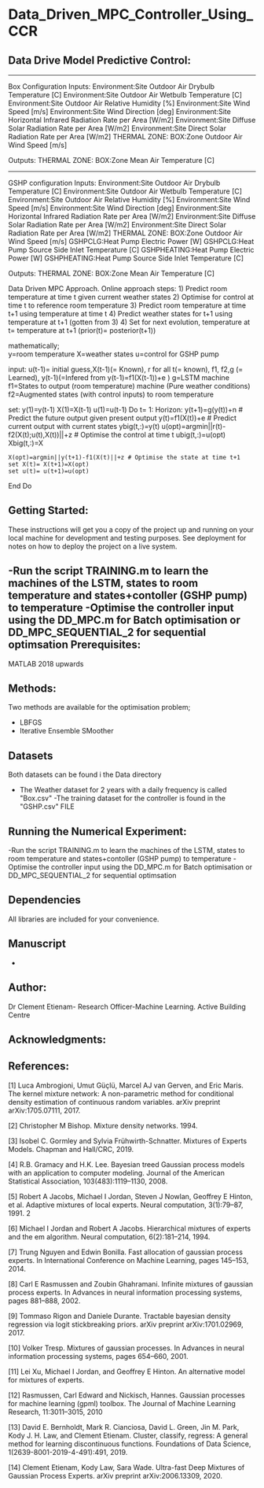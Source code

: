 # Data_Driven_MPC_Controller_Using_CCR
Data Drive Model Predictive Control:
---------------------------------------------
------------------------------------------------------------------------------
Box Configuration
Inputs:
Environment:Site Outdoor Air Drybulb Temperature [C]
Environment:Site Outdoor Air Wetbulb Temperature [C]
Environment:Site Outdoor Air Relative Humidity [%]
Environment:Site Wind Speed [m/s]
Environment:Site Wind Direction [deg]
Environment:Site Horizontal Infrared Radiation Rate per Area [W/m2]
Environment:Site Diffuse Solar Radiation Rate per Area [W/m2]
Environment:Site Direct Solar Radiation Rate per Area [W/m2]
THERMAL ZONE: BOX:Zone Outdoor Air Wind Speed [m/s]

Outputs:
THERMAL ZONE: BOX:Zone Mean Air Temperature [C]


------------------------------------------------------------------------------
GSHP configuration
Inputs:
Environment:Site Outdoor Air Drybulb Temperature [C]
Environment:Site Outdoor Air Wetbulb Temperature [C]
Environment:Site Outdoor Air Relative Humidity [%]
Environment:Site Wind Speed [m/s]
Environment:Site Wind Direction [deg]
Environment:Site Horizontal Infrared Radiation Rate per Area [W/m2]
Environment:Site Diffuse Solar Radiation Rate per Area [W/m2]
Environment:Site Direct Solar Radiation Rate per Area [W/m2]
THERMAL ZONE: BOX:Zone Outdoor Air Wind Speed [m/s]
GSHPCLG:Heat Pump Electric Power [W]
GSHPCLG:Heat Pump Source Side Inlet Temperature [C]
GSHPHEATING:Heat Pump Electric Power [W]
GSHPHEATING:Heat Pump Source Side Inlet Temperature [C]


Outputs:
THERMAL ZONE: BOX:Zone Mean Air Temperature [C]

Data Driven MPC Approach. Online approach
steps:
    1) Predict room temperature at time t given current weather states
    2) Optimise for control at time t to reference room temperature
    3) Predict room temperature at time t+1 using temperature at time t
    4) Predict weather states for t+1 using temperature at t+1 (gotten from 3)
    4) Set for next evolution, temperature at t= temperature at t+1
      (prior(t)= posterior(t+1))
    
mathematically;    
y=room temperature
X=weather states
u=control for GSHP pump

input: u(t-1)= initial guess,X(t-1)(= Known), r for all t(= known), f1, f2,g (= Learned),
y(t-1)(=Infered from y(t-1)=f1(X(t-1))+e )
g=LSTM machine
f1=States to output (room temperature) machine (Pure weather conditions)
f2=Augmented states (with control inputs) to room temperature

set:
y(1)=y(t-1) 
X(1)=X(t-1) 
u(1)=u(t-1) 
Do t= 1: Horizon:
    y(t+1)=g(y(t))+n # Predict the future output given present output
    y(t)=f1(X(t))+e # Predict current output with current states
    ybig(t,:)=y(t)
    u(opt)=argmin||r(t)-f2(X(t);u(t),X(t))||+z # Optimise the control at time t
    ubig(t,:)=u(opt)
    Xbig(t,:)=X
    
    X(opt)=argmin||y(t+1)-f1(X(t)||+z # Optimise the state at time t+1
    set X(t)= X(t+1)=X(opt)
    set u(t)= u(t+1)=u(opt)
    
    
End Do

Getting Started:
---------------------------------
These instructions will get you a copy of the project up and running on your local machine for development and testing purposes. 
See deployment for notes on how to deploy the project on a live system.

-Run the script TRAINING.m to learn the machines of the LSTM, states to room temperature and states+contoller (GSHP pump) to temperature
-Optimise the controller input using the DD_MPC.m for Batch optimisation or DD_MPC_SEQUENTIAL_2 for sequential optimsation
Prerequisites:
-------------------------------
MATLAB 2018 upwards

Methods:
-------------------------------
Two methods are available for the optimisation problem;
- LBFGS
- Iterative Ensemble SMoother



Datasets
-----------------------------
Both datasets can be found i the Data directory
- The Weather dataset for 2 years with a daily frequency is called "Box.csv"
-The training dataset for the controller is found in the "GSHP.csv" FILE

Running the Numerical Experiment:
-----------------------------
-Run the script TRAINING.m to learn the machines of the LSTM, states to room temperature and states+contoller (GSHP pump) to temperature
-Optimise the controller input using the DD_MPC.m for Batch optimisation or DD_MPC_SEQUENTIAL_2 for sequential optimsation

Dependencies
----------------------------


All libraries are included for your convenience.

Manuscript
-----------------------------
-

Author:
--------------------------------
Dr Clement Etienam- Research Officer-Machine Learning. Active Building Centre


Acknowledgments:
------------------------------


References:
----------------------------

[1] Luca Ambrogioni, Umut Güçlü, Marcel AJ van Gerven, and Eric Maris. The kernel mixture network: A non-parametric method for conditional density estimation 
of continuous random variables. arXiv preprint arXiv:1705.07111, 2017.

[2] Christopher M Bishop. Mixture density networks. 1994.

[3] Isobel C. Gormley and Sylvia Frühwirth-Schnatter. Mixtures of Experts Models. Chapman and Hall/CRC, 2019.

[4] R.B. Gramacy and H.K. Lee. Bayesian treed Gaussian process models with an application to computer modeling. Journal of the American Statistical Association, 103(483):1119–1130,
2008.

[5] Robert A Jacobs, Michael I Jordan, Steven J Nowlan, Geoffrey E Hinton, et al. Adaptive
mixtures of local experts. Neural computation, 3(1):79–87, 1991.
2

[6] Michael I Jordan and Robert A Jacobs. Hierarchical mixtures of experts and the em algorithm.
Neural computation, 6(2):181–214, 1994.

[7] Trung Nguyen and Edwin Bonilla. Fast allocation of gaussian process experts. In International
Conference on Machine Learning, pages 145–153, 2014.

[8] Carl E Rasmussen and Zoubin Ghahramani. Infinite mixtures of gaussian process experts. In
Advances in neural information processing systems, pages 881–888, 2002.

[9] Tommaso Rigon and Daniele Durante. Tractable bayesian density regression via logit stickbreaking
priors. arXiv preprint arXiv:1701.02969, 2017.

[10] Volker Tresp. Mixtures of gaussian processes. In Advances in neural information processing
systems, pages 654–660, 2001.

[11] Lei Xu, Michael I Jordan, and Geoffrey E Hinton. An alternative model for mixtures of experts.

[12] Rasmussen, Carl Edward and Nickisch, Hannes. Gaussian processes for machine learning (gpml) toolbox. The
Journal of Machine Learning Research, 11:3011–3015, 2010

[13] David E. Bernholdt, Mark R. Cianciosa, David L. Green, Jin M. Park, Kody J. H. Law, and
Clement Etienam. Cluster, classify, regress: A general method for learning discontinuous functions. Foundations of Data Science, 
1(2639-8001-2019-4-491):491, 2019.

[14] Clement Etienam, Kody Law, Sara Wade. Ultra-fast Deep Mixtures of Gaussian Process Experts. arXiv preprint arXiv:2006.13309, 2020.
